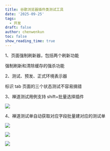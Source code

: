 ```yaml
---
title: 谷歌浏览器插件类测试工具
date: '2025-09-25'
tags:
  - 开发
draft: false
author: chenwenkun
toc: false
show_reading_time: true
---
```

1、页面强制刷新器，包括两个刷新功能

强制刷新和清除缓存的强杀功能

2、测试、预发、正式环境表示器

标识 tab 页面的三个状态测试不容易搞错

3、禅道测试用例支持 shift+批量选择插件

![](https://prod-files-secure.s3.us-west-2.amazonaws.com/c205fb54-92b2-4987-8be3-972b67d27acc/7ca8990d-2ef0-4ad6-8256-c807dbb8b3d5/image.png?X-Amz-Algorithm=AWS4-HMAC-SHA256&X-Amz-Content-Sha256=UNSIGNED-PAYLOAD&X-Amz-Credential=ASIAZI2LB4665BLPCBCP%2F20251004%2Fus-west-2%2Fs3%2Faws4_request&X-Amz-Date=20251004T181304Z&X-Amz-Expires=3600&X-Amz-Security-Token=IQoJb3JpZ2luX2VjEMn%2F%2F%2F%2F%2F%2F%2F%2F%2F%2FwEaCXVzLXdlc3QtMiJGMEQCIFfAgBmE7Lqj9J2PB1DXB7jirRbn8d9skaFWzoVyz9ToAiA9722LrJ2uZMmhPdUJyP2p8FNns9LM88sA7d4ohOcBESr%2FAwhiEAAaDDYzNzQyMzE4MzgwNSIMC8zC403cG0OANonMKtwDSOhjiRqfzzT5NW%2B%2FFM3h%2FJZQLPxiB%2BHl4QxoXfBOddXdJuJ6Eor%2FVVMeTCmHBlwmEDdaZvy74qCavgQcWTSYyQSRXF9iKl0cEq0%2BIt7%2F1SckPIaI834XS8vhbPqZ1II08WkWH9TJGR0tzauQBbFQ66IizTPerWvOjohlIDymBvD4tNiyiT77s254duKkZJYk10iJa0q%2FhchpNHhkt%2BUZVoDiB5y%2FomjojcU0CH9Iywn6eW25q0ZZde4HpVaZRR3koYZOURvPFEd2d7UJfMEHwZbvQAkxKR698umNpWgA8YmJf1IzYMum7Tw6IOQgu%2F3dnEFeRlMMzKRLiNqjKgTbMFXhE%2FTcqACvEdWVoCu%2F2mCKUoO2S7QQiuObHmntxxKT8602ZqCkHuUBpub8gOup6olyb6MiDWoY7beBIAW8uVEYT8nMesx63ik7uzQ4EZQcLCndeN8%2BLfPgxRB5nCUQODBV5MJGnkfmHvlTc9aNBkE3wpsP4FoK88yWu1fkDL6goAEGt4AStLxLM2BhrexKLRkc5MIaHgPz6G%2Fu7cqpicTU4S3drGjLZob0W1iOeFNW%2F3%2BD%2BnsRbVuvlyIP3CXudJoc%2FzQ%2BdrvI5B4O1zoz0RNVRzMbg7lh4v6uMQUw76OFxwY6pgFEN4yWL2IjqbR4O%2FAGn5Z9lzLktOnjc0EWBPLjyjyKi2u%2FcVh3STXQR42rnLgRkr%2BiIW%2BOAztG8skmleCcVEZpPs4FTMc%2FbRpqPE2vAQXv8a1QNjo8uRDZLoAtCSCtoQc4heKU%2FtT1NTVE4c%2FPtltvjelTLU3ZcysmGfr%2B3%2FdJupcFy%2FoOAbjgLj%2FAN%2BfUHSU%2FWkROeddSyhqtsqNDxQPlfSXRVOIy&X-Amz-Signature=9ce1d9b6bc1d47b63410978ab6484dfcb9b0b24d15939c51d26fca66674e3a45&X-Amz-SignedHeaders=host&x-amz-checksum-mode=ENABLED&x-id=GetObject)

4、禅道测试单自动获取对应字段批量建对应的测试单

![](https://prod-files-secure.s3.us-west-2.amazonaws.com/c205fb54-92b2-4987-8be3-972b67d27acc/1ea39b01-dd1c-4a56-bb09-4fe87447f5c7/image.png?X-Amz-Algorithm=AWS4-HMAC-SHA256&X-Amz-Content-Sha256=UNSIGNED-PAYLOAD&X-Amz-Credential=ASIAZI2LB4665BLPCBCP%2F20251004%2Fus-west-2%2Fs3%2Faws4_request&X-Amz-Date=20251004T181304Z&X-Amz-Expires=3600&X-Amz-Security-Token=IQoJb3JpZ2luX2VjEMn%2F%2F%2F%2F%2F%2F%2F%2F%2F%2FwEaCXVzLXdlc3QtMiJGMEQCIFfAgBmE7Lqj9J2PB1DXB7jirRbn8d9skaFWzoVyz9ToAiA9722LrJ2uZMmhPdUJyP2p8FNns9LM88sA7d4ohOcBESr%2FAwhiEAAaDDYzNzQyMzE4MzgwNSIMC8zC403cG0OANonMKtwDSOhjiRqfzzT5NW%2B%2FFM3h%2FJZQLPxiB%2BHl4QxoXfBOddXdJuJ6Eor%2FVVMeTCmHBlwmEDdaZvy74qCavgQcWTSYyQSRXF9iKl0cEq0%2BIt7%2F1SckPIaI834XS8vhbPqZ1II08WkWH9TJGR0tzauQBbFQ66IizTPerWvOjohlIDymBvD4tNiyiT77s254duKkZJYk10iJa0q%2FhchpNHhkt%2BUZVoDiB5y%2FomjojcU0CH9Iywn6eW25q0ZZde4HpVaZRR3koYZOURvPFEd2d7UJfMEHwZbvQAkxKR698umNpWgA8YmJf1IzYMum7Tw6IOQgu%2F3dnEFeRlMMzKRLiNqjKgTbMFXhE%2FTcqACvEdWVoCu%2F2mCKUoO2S7QQiuObHmntxxKT8602ZqCkHuUBpub8gOup6olyb6MiDWoY7beBIAW8uVEYT8nMesx63ik7uzQ4EZQcLCndeN8%2BLfPgxRB5nCUQODBV5MJGnkfmHvlTc9aNBkE3wpsP4FoK88yWu1fkDL6goAEGt4AStLxLM2BhrexKLRkc5MIaHgPz6G%2Fu7cqpicTU4S3drGjLZob0W1iOeFNW%2F3%2BD%2BnsRbVuvlyIP3CXudJoc%2FzQ%2BdrvI5B4O1zoz0RNVRzMbg7lh4v6uMQUw76OFxwY6pgFEN4yWL2IjqbR4O%2FAGn5Z9lzLktOnjc0EWBPLjyjyKi2u%2FcVh3STXQR42rnLgRkr%2BiIW%2BOAztG8skmleCcVEZpPs4FTMc%2FbRpqPE2vAQXv8a1QNjo8uRDZLoAtCSCtoQc4heKU%2FtT1NTVE4c%2FPtltvjelTLU3ZcysmGfr%2B3%2FdJupcFy%2FoOAbjgLj%2FAN%2BfUHSU%2FWkROeddSyhqtsqNDxQPlfSXRVOIy&X-Amz-Signature=8ac925822ea528cd43f625ad7eb32a6f6ede2bbcc2454ea12e39daa3ddedcd40&X-Amz-SignedHeaders=host&x-amz-checksum-mode=ENABLED&x-id=GetObject)

![](https://prod-files-secure.s3.us-west-2.amazonaws.com/c205fb54-92b2-4987-8be3-972b67d27acc/fa727f1d-546c-42aa-9508-d8d3d1275bcd/image.png?X-Amz-Algorithm=AWS4-HMAC-SHA256&X-Amz-Content-Sha256=UNSIGNED-PAYLOAD&X-Amz-Credential=ASIAZI2LB4665BLPCBCP%2F20251004%2Fus-west-2%2Fs3%2Faws4_request&X-Amz-Date=20251004T181304Z&X-Amz-Expires=3600&X-Amz-Security-Token=IQoJb3JpZ2luX2VjEMn%2F%2F%2F%2F%2F%2F%2F%2F%2F%2FwEaCXVzLXdlc3QtMiJGMEQCIFfAgBmE7Lqj9J2PB1DXB7jirRbn8d9skaFWzoVyz9ToAiA9722LrJ2uZMmhPdUJyP2p8FNns9LM88sA7d4ohOcBESr%2FAwhiEAAaDDYzNzQyMzE4MzgwNSIMC8zC403cG0OANonMKtwDSOhjiRqfzzT5NW%2B%2FFM3h%2FJZQLPxiB%2BHl4QxoXfBOddXdJuJ6Eor%2FVVMeTCmHBlwmEDdaZvy74qCavgQcWTSYyQSRXF9iKl0cEq0%2BIt7%2F1SckPIaI834XS8vhbPqZ1II08WkWH9TJGR0tzauQBbFQ66IizTPerWvOjohlIDymBvD4tNiyiT77s254duKkZJYk10iJa0q%2FhchpNHhkt%2BUZVoDiB5y%2FomjojcU0CH9Iywn6eW25q0ZZde4HpVaZRR3koYZOURvPFEd2d7UJfMEHwZbvQAkxKR698umNpWgA8YmJf1IzYMum7Tw6IOQgu%2F3dnEFeRlMMzKRLiNqjKgTbMFXhE%2FTcqACvEdWVoCu%2F2mCKUoO2S7QQiuObHmntxxKT8602ZqCkHuUBpub8gOup6olyb6MiDWoY7beBIAW8uVEYT8nMesx63ik7uzQ4EZQcLCndeN8%2BLfPgxRB5nCUQODBV5MJGnkfmHvlTc9aNBkE3wpsP4FoK88yWu1fkDL6goAEGt4AStLxLM2BhrexKLRkc5MIaHgPz6G%2Fu7cqpicTU4S3drGjLZob0W1iOeFNW%2F3%2BD%2BnsRbVuvlyIP3CXudJoc%2FzQ%2BdrvI5B4O1zoz0RNVRzMbg7lh4v6uMQUw76OFxwY6pgFEN4yWL2IjqbR4O%2FAGn5Z9lzLktOnjc0EWBPLjyjyKi2u%2FcVh3STXQR42rnLgRkr%2BiIW%2BOAztG8skmleCcVEZpPs4FTMc%2FbRpqPE2vAQXv8a1QNjo8uRDZLoAtCSCtoQc4heKU%2FtT1NTVE4c%2FPtltvjelTLU3ZcysmGfr%2B3%2FdJupcFy%2FoOAbjgLj%2FAN%2BfUHSU%2FWkROeddSyhqtsqNDxQPlfSXRVOIy&X-Amz-Signature=2946f248c88e352fbbb074a1699e9905cd03b45da78d8006037c1edbc6a3590e&X-Amz-SignedHeaders=host&x-amz-checksum-mode=ENABLED&x-id=GetObject)

![](https://prod-files-secure.s3.us-west-2.amazonaws.com/c205fb54-92b2-4987-8be3-972b67d27acc/2a374ca8-3be3-4978-8ee1-2331f1db0267/image.png?X-Amz-Algorithm=AWS4-HMAC-SHA256&X-Amz-Content-Sha256=UNSIGNED-PAYLOAD&X-Amz-Credential=ASIAZI2LB4665BLPCBCP%2F20251004%2Fus-west-2%2Fs3%2Faws4_request&X-Amz-Date=20251004T181304Z&X-Amz-Expires=3600&X-Amz-Security-Token=IQoJb3JpZ2luX2VjEMn%2F%2F%2F%2F%2F%2F%2F%2F%2F%2FwEaCXVzLXdlc3QtMiJGMEQCIFfAgBmE7Lqj9J2PB1DXB7jirRbn8d9skaFWzoVyz9ToAiA9722LrJ2uZMmhPdUJyP2p8FNns9LM88sA7d4ohOcBESr%2FAwhiEAAaDDYzNzQyMzE4MzgwNSIMC8zC403cG0OANonMKtwDSOhjiRqfzzT5NW%2B%2FFM3h%2FJZQLPxiB%2BHl4QxoXfBOddXdJuJ6Eor%2FVVMeTCmHBlwmEDdaZvy74qCavgQcWTSYyQSRXF9iKl0cEq0%2BIt7%2F1SckPIaI834XS8vhbPqZ1II08WkWH9TJGR0tzauQBbFQ66IizTPerWvOjohlIDymBvD4tNiyiT77s254duKkZJYk10iJa0q%2FhchpNHhkt%2BUZVoDiB5y%2FomjojcU0CH9Iywn6eW25q0ZZde4HpVaZRR3koYZOURvPFEd2d7UJfMEHwZbvQAkxKR698umNpWgA8YmJf1IzYMum7Tw6IOQgu%2F3dnEFeRlMMzKRLiNqjKgTbMFXhE%2FTcqACvEdWVoCu%2F2mCKUoO2S7QQiuObHmntxxKT8602ZqCkHuUBpub8gOup6olyb6MiDWoY7beBIAW8uVEYT8nMesx63ik7uzQ4EZQcLCndeN8%2BLfPgxRB5nCUQODBV5MJGnkfmHvlTc9aNBkE3wpsP4FoK88yWu1fkDL6goAEGt4AStLxLM2BhrexKLRkc5MIaHgPz6G%2Fu7cqpicTU4S3drGjLZob0W1iOeFNW%2F3%2BD%2BnsRbVuvlyIP3CXudJoc%2FzQ%2BdrvI5B4O1zoz0RNVRzMbg7lh4v6uMQUw76OFxwY6pgFEN4yWL2IjqbR4O%2FAGn5Z9lzLktOnjc0EWBPLjyjyKi2u%2FcVh3STXQR42rnLgRkr%2BiIW%2BOAztG8skmleCcVEZpPs4FTMc%2FbRpqPE2vAQXv8a1QNjo8uRDZLoAtCSCtoQc4heKU%2FtT1NTVE4c%2FPtltvjelTLU3ZcysmGfr%2B3%2FdJupcFy%2FoOAbjgLj%2FAN%2BfUHSU%2FWkROeddSyhqtsqNDxQPlfSXRVOIy&X-Amz-Signature=d16e17347b3cdfe82683019be9a0144097cc7094efc4047d33e552a0c2b21b65&X-Amz-SignedHeaders=host&x-amz-checksum-mode=ENABLED&x-id=GetObject)
